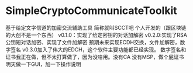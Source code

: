 # SimpleCryptoCommunicateToolkit
基于给定文字信道的加密交流辅助工具
简称就叫SCCT吧
个人开发的（跟区块链的大创不是一个东西）
v0.1.0：实现了给定密钥的对话加解密
v0.2.0:实现了RSA公钥短对话加密、实现了文件加解密
预期未来实现ECDH交换，文件加解密，数字签名
v0.3.0加入了伟大的EDCH，这个软件主要功能都已经实现。
数字签名和证书我正在做，但不太打算做了，因为没啥用。没有CA 没有MSP，做个屁证书
明天做一下GUI，加一下操作说明
